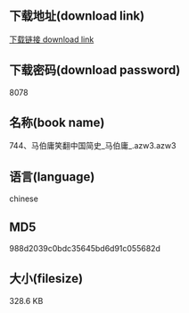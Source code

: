 ## 下载地址(download link)
[下载链接 download link](https://voluble-croquembouche-d321dc.netlify.app/?s=744%E3%80%81%E9%A9%AC%E4%BC%AF%E5%BA%B8%E7%AC%91%E7%BF%BB%E4%B8%AD%E5%9B%BD%E7%AE%80%E5%8F%B2_%E9%A9%AC%E4%BC%AF%E5%BA%B8_.azw3)

## 下载密码(download password)
8078

## 名称(book name)
744、马伯庸笑翻中国简史_马伯庸_.azw3.azw3

## 语言(language)
chinese

## MD5
988d2039c0bdc35645bd6d91c055682d

## 大小(filesize)
328.6 KB
